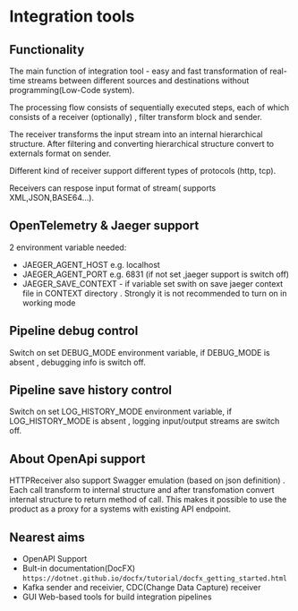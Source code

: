 # Integration tools

## Functionality
 The main function of integration tool - easy and fast transformation of real-time streams between different sources and destinations without programming(Low-Code system).
 
 The processing flow consists of sequentially executed steps, each of which consists of a receiver (optionally) , filter transform block and sender.
 
 The receiver transforms the input stream into an internal hierarchical structure. After filtering and converting  hierarchical structure convert to externals format on sender.
 
 Different kind of receiver support different types of protocols (http, tcp).
 
 Receivers can respose input format of stream( supports XML,JSON,BASE64...).
 
## OpenTelemetry & Jaeger  support
 2 environment variable needed:
 * JAEGER_AGENT_HOST e.g. localhost
 * JAEGER_AGENT_PORT e.g. 6831 (if not set ,jaeger support is switch off)
 * JAEGER_SAVE_CONTEXT - if variable set swith on save jaeger context file in  CONTEXT directory . Strongly
 it is not recommended to turn on in working mode

## Pipeline debug control 
 Switch on set  DEBUG_MODE environment variable, if DEBUG_MODE is absent , debugging info is switch off. 

## Pipeline save history control 
 Switch on set  LOG_HISTORY_MODE environment variable, if LOG_HISTORY_MODE is absent , logging input/output streams are switch off. 

## About OpenApi support
 HTTPReceiver also support Swagger emulation (based on json definition) . Each call transform to internal structure and after transfomation convert internal structure to return method of call. 
 This makes it possible to use the product as a proxy for a systems with existing API endpoint.



## Nearest aims
* OpenAPI Support
* Bult-in documentation(DocFX) ```https://dotnet.github.io/docfx/tutorial/docfx_getting_started.html```
* Kafka sender and receivier, CDC(Change Data Capture) receiver
* GUI Web-based tools for build integration pipelines
 

